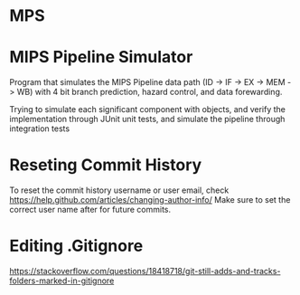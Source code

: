 # MPS
# MIPS Pipeline Simulator 
Program that simulates the MIPS Pipeline data path (ID -> IF -> EX -> MEM -> WB) with 4 bit branch prediction, hazard control, and data forewarding.

Trying to simulate each significant component with objects, and verify the implementation through JUnit unit tests, and simulate the pipeline through integration tests 


# Reseting Commit History 
To reset the commit history username or user email, check https://help.github.com/articles/changing-author-info/ 
Make sure to set the correct user name after for future commits.

# Editing .Gitignore 
https://stackoverflow.com/questions/18418718/git-still-adds-and-tracks-folders-marked-in-gitignore
